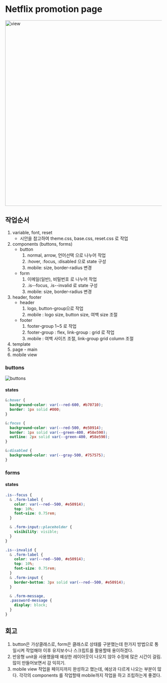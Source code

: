 # Netflix promotion page

<img width="597" alt="view" src="https://github.com/roben31380/home-work/assets/148828856/af034b9f-59a4-4021-aba1-6830ee1aee4e">


## 작업순서

1. variable, font, reset
   - 시안을 참고하여 theme.css, base.css, reset.css 로 작업
2. components (buttons, forms)
   - button
     1. normal, arrow, 언어선택 으로 나누어 작업
     2. :hover, :focus, :disabled 으로 state 구성
     3. mobile: size, border-radius 변경
   - form
     1. 이메일(일반), 비밀번호 로 나누어 작업
     2. .is--focus, .is--invalid 로 state 구성
     3. mobile: size, border-radius 변경
3. header, footer
   - header
     1. logo, button-group으로 작업
     2. mobile : logo size, button size, 여백 size 조절
   - footer
     1. footer-group 1~5 로 작업
     2. footer-group : flex, link-group : grid 로 작업
     3. mobile : 여백 사이즈 조절, link-group grid column 조절
4. template
5. page - main
6. mobile view

### buttons

![buttons](//https://github.com/roben31380/home-work/blob/main/misson-03/images/readme/button.png)

#### states

```css
&:hover {
  background-color: var(--red-600, #b70710);
  border: 1px solid #000;
}

&:focus {
  background-color: var(--red-500, #e50914);
  border: 1px solid var(--green-400, #58e590);
  outline: 2px solid var(--green-400, #58e590);
}

&:disabled {
  background-color: var(--gray-500, #757575);
}
```

### forms

#### states

```css
.is--focus {
  & .form-label {
    color: var(--red--500, #e50914);
    top: 10%;
    font-size: 0.75rem;
  }

  & .form-input::placeholder {
    visibility: visible;
  }
}

.is--invalid {
  & .form-label {
    color: var(--red--500, #e50914);
    top: 10%;
    font-size: 0.75rem;
  }
  & .form-input {
    border-bottom: 3px solid var(--red--500, #e50914);
  }

  & .form-message,
  .password-message {
    display: block;
  }
}
```

## 회고

1. button은 가상클래스로, form은 클래스로 상태를 구분했는데 한가지 방법으로 통일시켜 작업해야 이후 유지보수나 스크립트를 활용할때 용이하겠다.
2. 반응형 unit을 사용했을때 예상한 레이아웃이 나오지 않아 수정에 많은 시간이 걸림. 많이 만들어보면서 감 익히기.
3. mobile view 작업을 페이지까지 완성하고 했는데, 예상과 다르게 나오는 부분이 많다.
   각각의 components 를 작업할때 mobile까지 작업을 하고 조립하는게 좋겠다.
